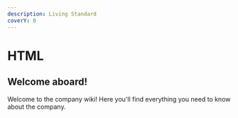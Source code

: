 ```yaml
---
description: Living Standard
coverY: 0
---
```


# HTML

## Welcome aboard!

Welcome to the company wiki! Here you'll find everything you need to know about the company.
